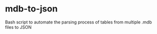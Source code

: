 # mdb-to-json
Bash script to automate the parsing process of tables from multiple .mdb files to JSON 
